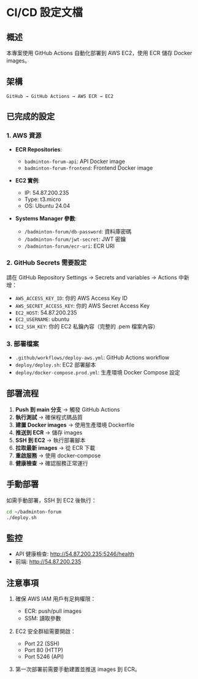# CI/CD 設定文檔

## 概述
本專案使用 GitHub Actions 自動化部署到 AWS EC2，使用 ECR 儲存 Docker images。

## 架構
```
GitHub → GitHub Actions → AWS ECR → EC2
```

## 已完成的設定

### 1. AWS 資源
- **ECR Repositories**:
  - `badminton-forum-api`: API Docker image
  - `badminton-forum-frontend`: Frontend Docker image
  
- **EC2 實例**:
  - IP: 54.87.200.235
  - Type: t3.micro
  - OS: Ubuntu 24.04

- **Systems Manager 參數**:
  - `/badminton-forum/db-password`: 資料庫密碼
  - `/badminton-forum/jwt-secret`: JWT 密鑰
  - `/badminton-forum/ecr-uri`: ECR URI

### 2. GitHub Secrets 需要設定
請在 GitHub Repository Settings → Secrets and variables → Actions 中新增：

- `AWS_ACCESS_KEY_ID`: 你的 AWS Access Key ID
- `AWS_SECRET_ACCESS_KEY`: 你的 AWS Secret Access Key
- `EC2_HOST`: 54.87.200.235
- `EC2_USERNAME`: ubuntu
- `EC2_SSH_KEY`: 你的 EC2 私鑰內容（完整的 .pem 檔案內容）

### 3. 部署檔案
- `.github/workflows/deploy-aws.yml`: GitHub Actions workflow
- `deploy/deploy.sh`: EC2 部署腳本
- `deploy/docker-compose.prod.yml`: 生產環境 Docker Compose 設定

## 部署流程

1. **Push 到 main 分支** → 觸發 GitHub Actions
2. **執行測試** → 確保程式碼品質
3. **建置 Docker images** → 使用生產環境 Dockerfile
4. **推送到 ECR** → 儲存 images
5. **SSH 到 EC2** → 執行部署腳本
6. **拉取最新 images** → 從 ECR 下載
7. **重啟服務** → 使用 docker-compose
8. **健康檢查** → 確認服務正常運行

## 手動部署
如需手動部署，SSH 到 EC2 後執行：
```bash
cd ~/badminton-forum
./deploy.sh
```

## 監控
- API 健康檢查: http://54.87.200.235:5246/health
- 前端: http://54.87.200.235

## 注意事項
1. 確保 AWS IAM 用戶有足夠權限：
   - ECR: push/pull images
   - SSM: 讀取參數
   
2. EC2 安全群組需要開啟：
   - Port 22 (SSH)
   - Port 80 (HTTP)
   - Port 5246 (API)

3. 第一次部署前需要手動建置並推送 images 到 ECR。